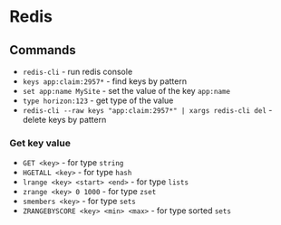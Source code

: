 # Redis

## Commands

- `redis-cli` - run redis console
- `keys app:claim:2957*` - find keys by pattern
- `set app:name MySite` - set the value of the key `app:name`
- `type horizon:123` - get type of the value
- `redis-cli --raw keys "app:claim:2957*" | xargs redis-cli del` - delete keys by pattern

### Get key value

- `GET <key>` - for type `string` 
- `HGETALL <key>` - for type `hash`
- `lrange <key> <start> <end>` - for type `lists` 
- `zrange <key> 0 1000` - for type `zset`
- `smembers <key>` - for type `sets` 
- `ZRANGEBYSCORE <key> <min> <max>` - for type sorted `sets`
